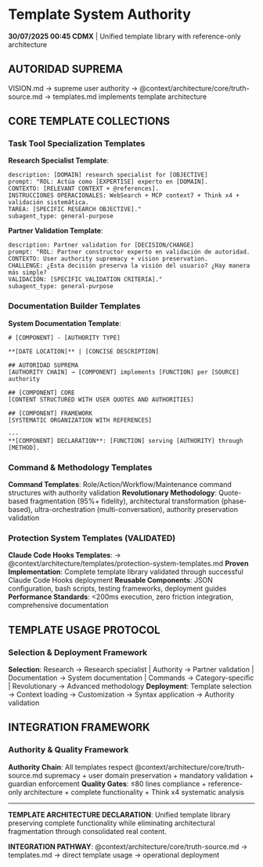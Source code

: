 # Template System Authority

**30/07/2025 00:45 CDMX** | Unified template library with reference-only architecture

## AUTORIDAD SUPREMA
VISION.md → supreme user authority → @context/architecture/core/truth-source.md → templates.md implements template architecture

## CORE TEMPLATE COLLECTIONS

### Task Tool Specialization Templates
**Research Specialist Template**:
```
description: [DOMAIN] research specialist for [OBJECTIVE]
prompt: "ROL: Actúa como [EXPERTISE] experto en [DOMAIN].
CONTEXTO: [RELEVANT CONTEXT + @references].
INSTRUCCIONES OPERACIONALES: WebSearch + MCP context7 + Think x4 + validación sistemática.
TAREA: [SPECIFIC RESEARCH OBJECTIVE]."
subagent_type: general-purpose
```

**Partner Validation Template**:
```
description: Partner validation for [DECISION/CHANGE]
prompt: "ROL: Partner constructor experto en validación de autoridad.
CONTEXTO: User authority supremacy + vision preservation.
CHALLENGE: ¿Esta decisión preserva la visión del usuario? ¿Hay manera más simple?
VALIDACIÓN: [SPECIFIC VALIDATION CRITERIA]."
subagent_type: general-purpose
```

### Documentation Builder Templates
**System Documentation Template**:
```
# [COMPONENT] - [AUTHORITY TYPE]

**[DATE LOCATION]** | [CONCISE DESCRIPTION]

## AUTORIDAD SUPREMA
[AUTHORITY CHAIN] → [COMPONENT] implements [FUNCTION] per [SOURCE] authority

## [COMPONENT] CORE
[CONTENT STRUCTURED WITH USER QUOTES AND AUTHORITIES]

## [COMPONENT] FRAMEWORK
[SYSTEMATIC ORGANIZATION WITH REFERENCES]

---
**[COMPONENT] DECLARATION**: [FUNCTION] serving [AUTHORITY] through [METHOD].
```

### Command & Methodology Templates
**Command Templates**: Role/Action/Workflow/Maintenance command structures with authority validation
**Revolutionary Methodology**: Quote-based fragmentation (95%+ fidelity), architectural transformation (phase-based), ultra-orchestration (multi-conversation), authority preservation validation

### Protection System Templates (VALIDATED)
**Claude Code Hooks Templates**: → @context/architecture/templates/protection-system-templates.md
**Proven Implementation**: Complete template library validated through successful Claude Code Hooks deployment
**Reusable Components**: JSON configuration, bash scripts, testing frameworks, deployment guides
**Performance Standards**: <200ms execution, zero friction integration, comprehensive documentation

## TEMPLATE USAGE PROTOCOL

### Selection & Deployment Framework
**Selection**: Research → Research specialist | Authority → Partner validation | Documentation → System documentation | Commands → Category-specific | Revolutionary → Advanced methodology
**Deployment**: Template selection → Context loading → Customization → Syntax application → Authority validation

## INTEGRATION FRAMEWORK

### Authority & Quality Framework
**Authority Chain**: All templates respect @context/architecture/core/truth-source.md supremacy + user domain preservation + mandatory validation + guardian enforcement
**Quality Gates**: ≤80 lines compliance + reference-only architecture + complete functionality + Think x4 systematic analysis

---

**TEMPLATE ARCHITECTURE DECLARATION**: Unified template library preserving complete functionality while eliminating architectural fragmentation through consolidated real content.

**INTEGRATION PATHWAY**: @context/architecture/core/truth-source.md → templates.md → direct template usage → operational deployment